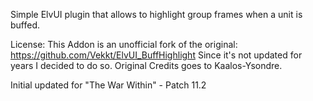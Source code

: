 Simple ElvUI plugin that allows to highlight group frames when a unit is buffed.

License:
This Addon is an unofficial fork of the original: https://github.com/Vekkt/ElvUI_BuffHighlight
Since it's not updated for years I decided to do so.
Original Credits goes to Kaalos-Ysondre.

Initial updated for "The War Within" - Patch 11.2
